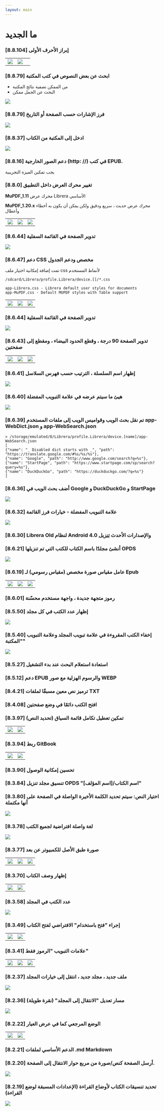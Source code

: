 ```yaml
---
layout: main
---
```


# ما الجديد
### [8.8.104] إبراز الأحرف الأولى
||||
|-|-|-|
|![](8.8.104a.png)|![](8.8.104b.png)||

### [8.8.79] ابحث عن بعض النصوص في كتب المكتبة

* من الممكن تصفية نتائج المكتبة
* البحث عن الجمل ممكن

<img class="i" src="8.8.97.png" />

### [8.8.79] فرز الإشارات حسب الصفحة أو التاريخ
<img class="i" src="8.8.79.png" />

### [8.8.37] ادخل إلى المكتبة من الكتاب
<img class="i" src="8.8.37.png" />

### [8.8.16] دعم الصور الخارجية (http: //) في كتب EPUB.

يجب تمكين الميزة التجريبية

### [8.8.0] تغيير محرك العرض داخل التطبيق

**MuPDF_1.11** محرك عرض Librera الأساسي

**MuPDF_1.20.x** محرك عرض حديث ، سريع ودقيق ولكن يمكن أن يكون به أخطاء وأعطال

||||
|-|-|-|
|![](8.8.0a.png)|![](8.8.0b.png)|![](8.8.0c.png)|

### [8.6.44] تدوير الصفحة في القائمة السفلية
<img class="i" src="8.6.44.png" />

### [8.6.47] دعم CSS مخصص ودعم الجدول
تمت إضافة إمكانية اختيار ملف css لأنماط المستخدم
```
/sdcard/Librera/profile.Librera/device.[]/*.css

app-Librera.css - Librera default user styles for documents
app-MuPDF.css - Default MUPDF styles with Table support
```

||||
|-|-|-|
|![](8.6.47a.png)|![](8.6.47b.png)|![](8.6.47c.png)|

### [8.6.44] تدوير الصفحة في القائمة السفلية
<img class="i" src="8.6.44.png" />


### [8.6.43] تدوير الصفحة 90 درجة ، وقطع الحدود البيضاء ، ومقطع إلى صفحتين

||||
|-|-|-|
|![](8.6.43a.png)|![](8.6.43b.png)|![](8.6.43c.png)|

### [8.6.41] إظهار اسم السلسلة ، الترتيب حسب فهرس السلاسل
<img class="i" src="8.6.41.png" />

### [8.6.40] هيئ ما سيتم عرضه في علامة التبويب المفضلة
<img class="i" src="8.6.40.png" />

### [8.6.39] تم نقل بحث الويب وقواميس الويب إلى ملفات المستخدم app-WebDict.json و app-WebSearch.json

```
> /storage/emulated/0/Librera/profile.Librera/device.[name]/app-WebSearch.json
[
{"name": "_ Disabled dict starts with _", "path": "https://translate.google.com/#%s/%s/%s"},
{"name": "Google", "path": "http://www.google.com/search?q=%s"},
{"name": "StartPage", "path": "https://www.startpage.com/sp/search?query=%s"},
{"name": "DuckDuckGo", "path": "https://duckduckgo.com/?q=%s"}
]
```

### [8.6.36] أضف بحث الويب في Google و DuckDuckGo و StartPage
<img class="i" src="8.6.36.png" />


### [8.6.32] علامة التبويب المفضلة - خيارات فرز القائمة
<img class="i" src="8.6.32.png" />

### [8.6.30] Librera Old لنظام Android 4.0 والإصدارات الأحدث [تنزيل](https://github.com/foobnix/LibreraReader/releases/)
### [8.6.21] أنشئ مجلدًا باسم الكتاب للكتب التي تم تنزيلها OPDS
<img class="i" src="8.6.21.png" />

### [8.6.19] عامل مقياس صورة مخصص (مقياس رسومي) لـ Epub

||||
|-|-|-|
|![](8.6.19a.png)|![](8.6.19.png)|![](8.6.19b.png)|

### [8.6.01] رموز متجهة جديدة ، واجهة مستخدم محسّنة
### [8.5.50] إظهار عدد الكتب في كل مجلد
<img class="i" src="8.5.50.png" />

### [8.5.40] إخفاء الكتب المقروءة في علامة تبويب المجلد وعلامة التبويب &quot;المكتبة&quot;
<img class="i" src="8.5.40.png" />


### [8.5.27] استعادة استعلام البحث عند بدء التشغيل

### [8.5.12] دعم EPUB والرسوم الهزلية مع صور WEBP
### [8.4.21] ترميز نص معين مسبقًا لملفات TXT
### [8.4.08] افتح الكتب دائمًا في وضع صفحتين

### [8.3.97] تمكين تعطيل تكامل قائمة السياق (تحديد النص)
|||
|-|-|
|![](8.3.97a.png)|![](8.3.97b.png)|

### [8.3.94] ربط GitBook

|||
|-|-|
|![](8.3.94a.png)|![](8.3.94b.png)|

### [8.3.90] تحسين إمكانية الوصول

### [8.3.84] تنسيق مجلد تنزيل OPDS &quot;[اسم المؤلف]/اسم الكتاب&quot;

### [8.3.80] اختيار النص: سيتم تحديد الكلمة الأخيرة الواصلة في الصفحة على أنها مكتملة

<img class="i" src="8.3.80.png" />

### [8.3.78] لغة واصلة افتراضية لجميع الكتب

<img class="i" src="8.3.78.png" />

### [8.3.77] صورة طبق الأصل للكمبيوتر عن بعد

||||
|-|-|-|
|![](8.3.77c.jpg)|![](8.3.77a.jpg)|![](8.3.77b.jpg)|

### [8.3.70] إظهار وصف الكتاب

|||
|-|-|
|![](8.3.70a.jpg)|![](8.3.70b.jpg)|


### [8.3.58] عدد الكتب في المجلد

<img class="i" src="8.3.58.jpg" />

### [8.3.49] إجراء &quot;فتح باستخدام&quot; الافتراضي لفتح الكتاب

|||
|-|-|
|![](8.3.49a.jpg)|![](8.3.49b.jpg)|


### [8.3.41] علامات التبويب &quot;الرموز فقط&quot;

||||
|-|-|-|
|![](8.3.41a.jpg)|![](8.3.41b.jpg)|![](8.3.41c.jpg)|


### [8.2.37] ملف جديد ، مجلد جديد ، انتقل إلى خيارات المجلد

<img class="i" src="8.2.37.jpg" />

### [8.2.36] مسار تعديل &quot;الانتقال إلى المجلد&quot; (نقرة طويلة)

<img class="i" src="8.2.36.jpg" />


### [8.2.22] الوضع المرجعي كما في عرض العيار

|||
|-|-|
|![](8.2.22a.jpg)|![](8.2.22b.jpg)|

### [8.2.21] الدعم الأساسي لملفات .md Markdown

### [8.2.20] أرسل الصفحة كنص/صورة من مربع حوار الانتقال إلى الصفحة.

<img class="i" src="8.2.20.jpg" />

### [8.2.19] تحديد تنسيقات الكتاب لأوضاع القراءة (الإعدادات المسبقة لوضع القراءة)

<img class="i" src="8.2.19.png" />
